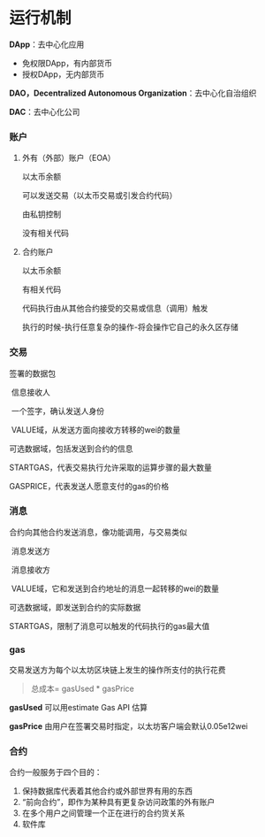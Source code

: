 # 运行机制

**DApp**：去中心化应用

- 免权限DApp，有内部货币
- 授权DApp，无内部货币

**DAO，Decentralized Autonomous Organization**：去中心化自治组织       

**DAC**：去中心化公司

### **账户**

1. 外有（外部）账户（EOA）

   以太币余额

   可以发送交易（以太币交易或引发合约代码）

   由私钥控制

   没有相关代码

2. 合约账户

   以太币余额

   有相关代码

   代码执行由从其他合约接受的交易或信息（调用）触发

   执行的时候-执行任意复杂的操作-将会操作它自己的永久区存储

### **交易**

签署的数据包

​       信息接收人

​       一个签字，确认发送人身份

​       VALUE域，从发送方面向接收方转移的wei的数量

可选数据域，包括发送到合约的信息

STARTGAS，代表交易执行允许采取的运算步骤的最大数量

GASPRICE，代表发送人愿意支付的gas的价格

### **消息**

合约向其他合约发送消息，像功能调用，与交易类似

​       消息发送方

​       消息接收方

​       VALUE域，它和发送到合约地址的消息一起转移的wei的数量

可选数据域，即发送到合约的实际数据

STARTGAS，限制了消息可以触发的代码执行的gas最大值

### **gas**

交易发送方为每个以太坊区块链上发生的操作所支付的执行花费

>    总成本= gasUsed * gasPrice

**gasUsed** 可以用estimate Gas API 估算

**gasPrice** 由用户在签署交易时指定，以太坊客户端会默认0.05e12wei

### **合约**

合约一般服务于四个目的：

1. 保持数据库代表着其他合约或外部世界有用的东西
2. “前向合约”，即作为某种具有更复杂访问政策的外有账户
3. 在多个用户之间管理一个正在进行的合约货关系
4. 软件库